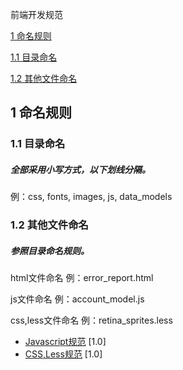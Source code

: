 前端开发规范

[1 命名规则](#user-content-1-命名规则)

[1.1 目录命名](#user-content-11-目录命名)

[1.2 其他文件命名](#user-content-12-其他文件命名)

## 1 命名规则
### 1.1 目录命名
##### 全部采用小写方式，以下划线分隔。
例：css, fonts, images, js, data_models


### 1.2 其他文件命名
##### 参照目录命名规则。
html文件命名 例：error_report.html

js文件命名 例：account_model.js

css,less文件命名 例：retina_sprites.less




- [Javascript规范](javascript-giude.md) <span class="std-rec">[1.0]</span>
- [CSS,Less规范](css-giude.md) <span class="std-rec">[1.0]</span>





























